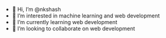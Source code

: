 - 👋 Hi, I’m @nkshash
- 👀 I’m interested in machine learning and web development
- 🌱 I’m currently learning web development
- 💞️ I’m looking to collaborate on web development

<!---
nkshash/nkshash is a ✨ special ✨ repository because its `README.md` (this file) appears on your GitHub profile.
You can click the Preview link to take a look at your changes.
--->
